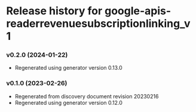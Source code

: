 # Release history for google-apis-readerrevenuesubscriptionlinking_v1

### v0.2.0 (2024-01-22)

* Regenerated using generator version 0.13.0

### v0.1.0 (2023-02-26)

* Regenerated from discovery document revision 20230216
* Regenerated using generator version 0.12.0

